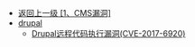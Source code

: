 - [返回上一级 [1、CMS漏洞]](/1、CMS漏洞)
- [drupal](/1、CMS漏洞/drupal/)
  - [Drupal远程代码执行漏洞(CVE-2017-6920)](/1、CMS漏洞/drupal/Drupal远程代码执行漏洞(CVE-2017-6920).md)
